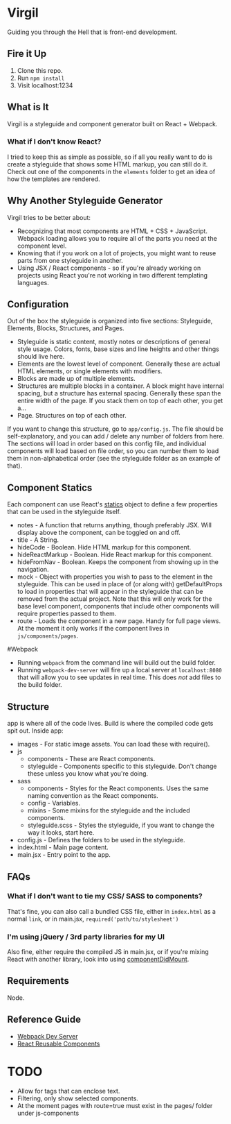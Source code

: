 # Virgil
Guiding you through the Hell that is front-end development.

## Fire it Up
1. Clone this repo.
2. Run `npm install`
3. Visit localhost:1234

## What is It
Virgil is a styleguide and component generator built on React + Webpack.

### What if I don't know React?
I tried to keep this as simple as possible, so if all you really want to do is create a styleguide that shows some HTML markup, you can still do it. Check out one of the components in the `elements` folder to get an idea of how the templates are rendered.

## Why Another Styleguide Generator
Virgil tries to be better about:
- Recognizing that most components are HTML + CSS + JavaScript. Webpack loading allows you to require all of the parts you need at the component level.
- Knowing that if you work on a lot of projects, you might want to reuse parts from one styleguide in another.
- Using JSX / React components - so if you're already working on projects using React you're not working in two different templating languages.

## Configuration
Out of the box the styleguide is organized into five sections: Styleguide, Elements, Blocks, Structures, and Pages. 
- Styleguide is static content, mostly notes or descriptions of general style usage. Colors, fonts, base sizes and line heights and other things should live here.
- Elements are the lowest level of component. Generally these are actual HTML elements, or single elements with modifiers.
- Blocks are made up of multiple elements.
- Structures are multiple blocks in a container. A block might have internal spacing, but a structure has external spacing. Generally these span the entire width of the page. If you stack them on top of each other, you get a...
- Page. Structures on top of each other.

If you want to change this structure, go to `app/config.js`. The file should be self-explanatory, and you can add / delete any number of folders from here. The sections will load in order based on this config file, and individual components will load based on file order, so you can number them to load them in non-alphabetical order (see the styleguide folder as an example of that).

## Component Statics
Each component can use React's [statics](https://facebook.github.io/react/docs/component-specs.html#statics) object to define a few properties that can be used in the styleguide itself.

- notes - A function that returns anything, though preferably JSX. Will display above the component, can be toggled on and off.
- title - A String.
- hideCode - Boolean. Hide HTML markup for this component.
- hideReactMarkup - Boolean. Hide React markup for this component.
- hideFromNav - Boolean. Keeps the component from showing up in the navigation.
- mock - Object with properties you wish to pass to the element in the styleguide. This can be used in place of (or along with) getDefaultProps to load in properties that will appear in the styleguide that can be removed from the actual project. Note that this will only work for the base level component, components that include other components will require properties passed to them.
- route - Loads the component in a new page. Handy for full page views. At the moment it only works if the component lives in `js/components/pages`.

#Webpack
- Running `webpack` from the command line will build out the build folder.
- Running `webpack-dev-server` will fire up a local server at `localhost:8080` that will allow you to see updates in real time. This does _not_ add files to the build folder.

## Structure
app is where all of the code lives. Build is where the compiled code gets spit out.
Inside app:
- images - For static image assets. You can load these with require().
- js
	- components - These are React components.  
	- styleguide - Components specific to this styleguide. Don't change these unless you know what you're doing.
- sass
	- components - Styles for the React components. Uses the same naming convention as the React components.
	- config - Variables.
	- mixins - Some mixins for the styleguide and the included components. 
	- styleguide.scss - Styles the styleguide, if you want to change the way it looks, start here.
- config.js - Defines the folders to be used in the styleguide.
- index.html - Main page content.
- main.jsx - Entry point to the app. 

## FAQs
### What if I don't want to tie my CSS/ SASS to components?
That's fine, you can also call a bundled CSS file, either in `index.html` as a normal `link`, or in main.jsx, 
```required('path/to/stylesheet')```

### I'm using jQuery / 3rd party libraries for my UI
Also fine, either require the compiled JS in main.jsx, or if you're mixing React with another library, look into using  [componentDidMount](https://facebook.github.io/react/docs/component-specs.html#mounting-componentdidmount).

## Requirements
Node.

## Reference Guide
- [Webpack Dev Server](http://webpack.github.io/docs/webpack-dev-server.html)
- [React Reusable Components](https://facebook.github.io/react/docs/reusable-components.html)

# TODO 
- Allow for tags that can enclose text.
- Filtering, only show selected components.
- At the moment pages with route=true must exist in the pages/ folder under js-components